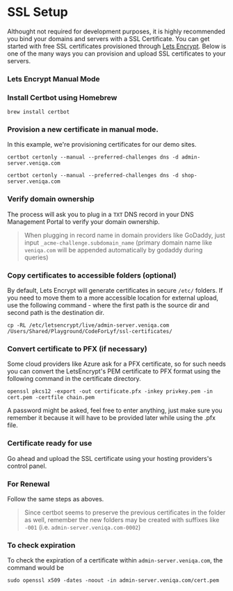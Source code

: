# SSL Setup

Althought not required for development purposes, it is highly recommended you bind your domains and servers with a SSL Certificate. You can get started with free SSL certificates provisioned through [Lets Encrypt](https://letsencrypt.org/). Below is one of the many ways you can provision and upload SSL certificates to your servers.

### Lets Encrypt Manual Mode

### Install Certbot using Homebrew
```brew install certbot```

### Provision a new certificate in manual mode. 

In this example, we're provisioning certificates for our demo sites.

```
certbot certonly --manual --preferred-challenges dns -d admin-server.veniqa.com

certbot certonly --manual --preferred-challenges dns -d shop-server.veniqa.com

```

### Verify domain ownership
The process will ask you to plug in a `TXT` DNS record in your DNS Management Portal to verify your domain ownership. 
> When plugging in record name in domain providers like GoDaddy, just input `_acme-challenge.subdomain_name` (primary domain name like `veniqa.com` will be appended automatically by godaddy during queries)

### Copy certificates to accessible folders (optional)
By default, Lets Encrypt will generate certificates in secure `/etc/` folders. If you need to move them to a more accessible location for external upload, use the following command - where the first path is the source dir and second path is the destination dir.

`cp -RL /etc/letsencrypt/live/admin-server.veniqa.com /Users/Shared/Playground/CodeForLyf/ssl-certificates/`

### Convert certificate to PFX (if necessary)
Some cloud providers like Azure ask for a PFX certificate, so for such needs you can convert the LetsEncrypt's PEM certificate to PFX format using the following command in the certificate directory.

`openssl pkcs12 -export -out certificate.pfx -inkey privkey.pem -in cert.pem -certfile chain.pem`

A password might be asked, feel free to enter anything, just make sure you remember it because it will have to be provided later while using the .pfx file.

### Certificate ready for use
Go ahead and upload the SSL certificate using your hosting providers's control panel.

### For Renewal
Follow the same steps as aboves.

> Since certbot seems to preserve the previous certificates in the folder as well, remember the new folders may be created with suffixes like `-001` (i.e. `admin-server.veniqa.com-0002`) 

### To check expiration
To check the expiration of a certificate within `admin-server.veniqa.com`, the command would be

`sudo openssl x509 -dates -noout -in admin-server.veniqa.com/cert.pem`

